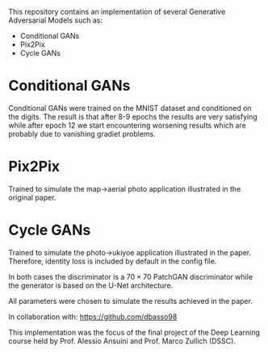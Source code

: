 This repository contains an implementation of several Generative Adversarial Models such as:
- Conditional GANs 
- Pix2Pix
- Cycle GANs

# Conditional GANs
Conditional GANs were trained on the MNIST dataset and conditioned on the digits.
The result is that after 8-9 epochs the results are very satisfying while after epoch 12 we start encountering worsening results which are probably due to vanishing gradiet problems. 

# Pix2Pix
Trained to simulate the map->aerial photo application illustrated in the original paper. 

# Cycle GANs
Trained to simulate the photo->ukiyoe application illustrated in the paper. Therefore, identity loss is included by default in the config file. 

In both cases the discriminator is a $70 \times 70$ PatchGAN discriminator while the generator is based on the U-Net architecture. 

All parameters were chosen to simulate the results achieved in the paper.


In collaboration with:
https://github.com/dbasso98

This implementation was the focus of the final project of the Deep Learning course held by Prof. Alessio Ansuini and Prof. Marco Zullich (DSSC).



